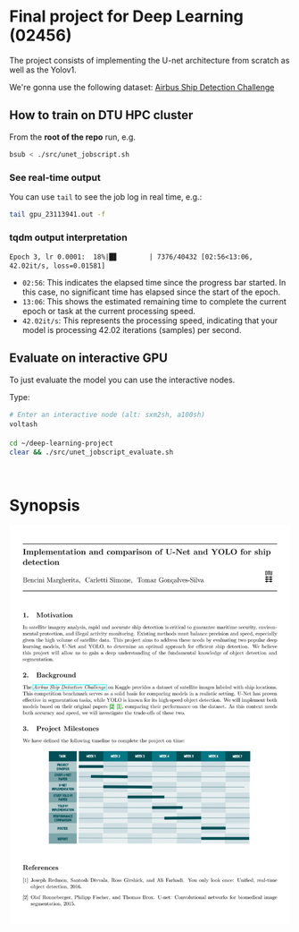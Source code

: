 # Final project for Deep Learning (02456)

The project consists of implementing the U-net architecture from scratch as well as the Yolov1. 

We're gonna use the following dataset: [Airbus Ship Detection Challenge](https://www.kaggle.com/competitions/airbus-ship-detection/)


## How to train on DTU HPC cluster

From the **root of the repo** run, e.g.

```bash
bsub < ./src/unet_jobscript.sh
```

### See real-time output

You can use `tail` to see the job log in real time, e.g.:

```bash
tail gpu_23113941.out -f
```

### tqdm output interpretation

```
Epoch 3, lr 0.0001:  18%|█▊        | 7376/40432 [02:56<13:06, 42.02it/s, loss=0.01581]
```

- `02:56`: This indicates the elapsed time since the progress bar started. In this case, no significant time has elapsed since the start of the epoch.
- `13:06`: This shows the estimated remaining time to complete the current epoch or task at the current processing speed.
- `42.02it/s`: This represents the processing speed, indicating that your model is processing 42.02 iterations (samples) per second.


## Evaluate on interactive GPU

To just evaluate the model you can use the interactive nodes.

Type:
```sh
# Enter an interactive node (alt: sxm2sh, a100sh)
voltash                         

cd ~/deep-learning-project
clear && ./src/unet_jobscript_evaluate.sh
```


<br>

# Synopsis

![synopsis](synopsis.jpg)
